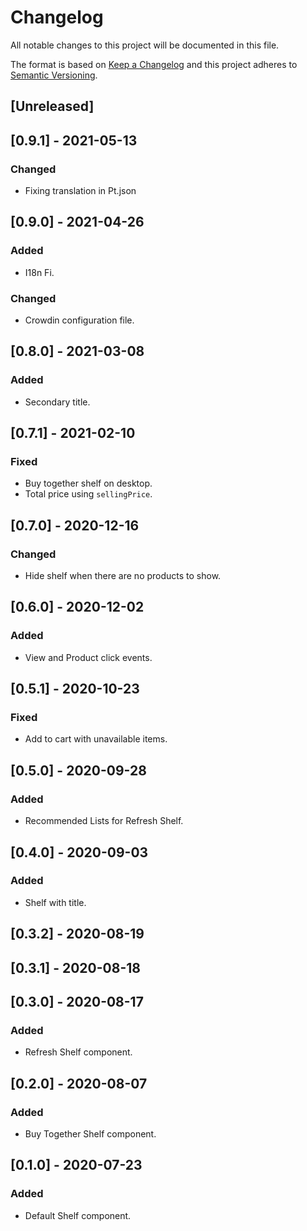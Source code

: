 # Changelog

All notable changes to this project will be documented in this file.

The format is based on [Keep a Changelog](http://keepachangelog.com/en/1.0.0/)
and this project adheres to [Semantic Versioning](http://semver.org/spec/v2.0.0.html).

## [Unreleased]

## [0.9.1] - 2021-05-13

### Changed
- Fixing translation in Pt.json

## [0.9.0] - 2021-04-26

### Added
- I18n Fi.

### Changed
- Crowdin configuration file.

## [0.8.0] - 2021-03-08

### Added
- Secondary title.

## [0.7.1] - 2021-02-10

### Fixed
- Buy together shelf on desktop.
- Total price using `sellingPrice`.

## [0.7.0] - 2020-12-16

### Changed
- Hide shelf when there are no products to show.

## [0.6.0] - 2020-12-02

### Added
- View and Product click events.

## [0.5.1] - 2020-10-23

### Fixed

- Add to cart with unavailable items.

## [0.5.0] - 2020-09-28

### Added

- Recommended Lists for Refresh Shelf.

## [0.4.0] - 2020-09-03

### Added

- Shelf with title.

## [0.3.2] - 2020-08-19

## [0.3.1] - 2020-08-18

## [0.3.0] - 2020-08-17

### Added

- Refresh Shelf component.

## [0.2.0] - 2020-08-07

### Added

- Buy Together Shelf component.

## [0.1.0] - 2020-07-23

### Added

- Default Shelf component.
